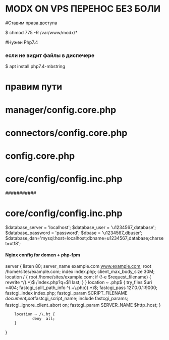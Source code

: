 # MODX ON VPS ПЕРЕНОС БЕЗ БОЛИ

#Ставим права доступа

$ chmod 775 -R /var/www/modx/*

#Нужен Php7.4

### если не видит файлы в диспечере
$ apt install php7.4-mbstring  

# правим пути 
# manager/config.core.php
# connectors/config.core.php
# config.core.php
# core/config/config.inc.php

###########

# core/config/config.inc.php

$database_server = 'localhost';
$database_user = 'u1234567_database';
$database_password = 'password';
$dbase = 'u1234567_dbuser';
$database_dsn='mysql:host=localhost;dbname=u1234567_database;charset=utf8';


#### Nginx config for domen + php-fpm #########


server {
        listen 80;
        server_name example.com www.example.com;
        root /home/sites/example.com;
        index index.php;
        client_max_body_size 30M;
        location / {
                root /home/sites/example.com;
                if (!-e $request_filename) {
                        rewrite ^/(.*)$ /index.php?q=$1 last;
                }
        }
        location ~ \.php$ {
                try_files $uri =404;
                fastcgi_split_path_info ^(.+\.php)(.*)$;
                fastcgi_pass   127.0.0.1:9000;
                fastcgi_index  index.php;
                fastcgi_param  SCRIPT_FILENAME  $document_root$fastcgi_script_name;
                include fastcgi_params;
                fastcgi_ignore_client_abort on;
                fastcgi_param  SERVER_NAME $http_host;
        }

        location ~ /\.ht {
                deny  all;
        }
}

